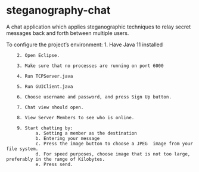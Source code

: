# steganography-chat
A chat application which applies steganographic techniques to relay secret messages back and forth between multiple users.

To configure the project’s environment:
        1. Have Java 11 installed
        
        2. Open Eclipse.
        
        3. Make sure that no processes are running on port 6000
        
        4. Run TCPServer.java
        
        5. Run GUIClient.java
        
        6. Choose username and password, and press Sign Up button.
        
        7. Chat view should open.
        
        8. View Server Members to see who is online.
        
        9. Start chatting by:
               a. Setting a member as the destination
               b. Entering your message
               c. Press the image button to choose a JPEG  image from your file system.
               d. For speed purposes, choose image that is not too large, preferably in the range of Kilobytes.
               e. Press send.
